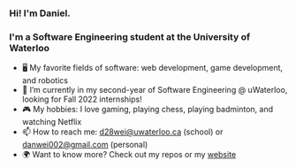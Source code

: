 ### Hi! I'm Daniel.

### I'm a Software Engineering student at the University of Waterloo

- 🖥️ My favorite fields of software: web development, game development, and robotics
- 🌱 I’m currently in my second-year of Software Engineering @ uWaterloo, looking for Fall 2022 internships!
- 🎮 My hobbies: I love gaming, playing chess, playing badminton, and watching Netflix
- 📫 How to reach me: d28wei@uwaterloo.ca (school) or danwei002@gmail.com (personal)
- 🌍 Want to know more? Check out my repos or my [website](https://danwei.netlify.app/)

<!--
**danwei002/danwei002** is a ✨ _special_ ✨ repository because its `README.md` (this file) appears on your GitHub profile.

Here are some ideas to get you started:


-->
